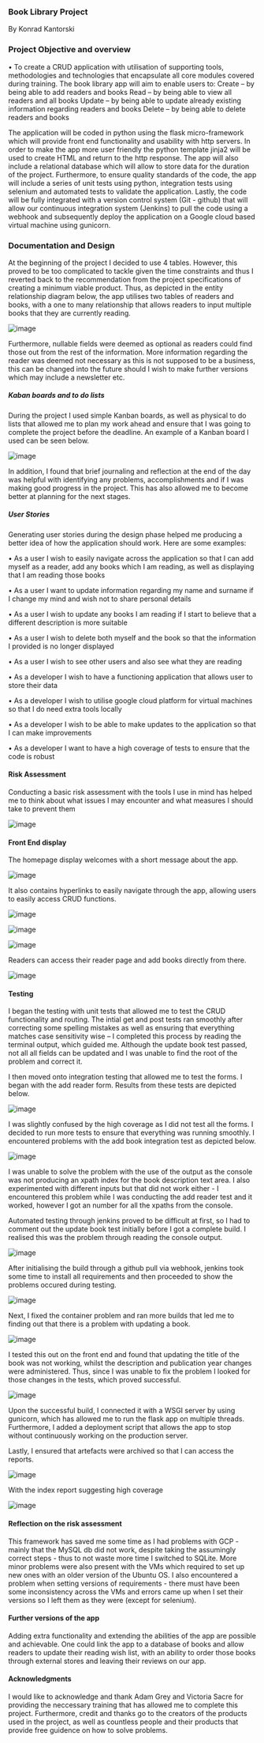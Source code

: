 ### Book Library Project
By Konrad Kantorski
### Project Objective and overview

•	To create a CRUD application with utilisation of supporting tools,
methodologies and technologies that encapsulate all core modules
covered during training.
The book library app will aim to enable users to:
Create – by being able to add readers and books
Read – by being able to view all readers and all books 
Update – by being able to update already existing information regarding readers and books
Delete – by being able to delete readers and books

The application will be coded in python using the flask micro-framework which will provide front end functionality and usability with http servers. In order to make the app more user friendly the python template jinja2 will be used to create HTML and return to the http response. The app will also include a relational database which will allow to store data for the duration of the project. Furthermore, to ensure quality standards of the code, the app will include a series of unit tests using python, integration tests using selenium and automated tests to validate the application. Lastly, the code will be fully integrated with a version control system (Git - github) that will allow our continuous integration system (Jenkins) to pull the code using a webhook and subsequently deploy the application on a Google cloud based virtual machine using gunicorn. 

### Documentation and Design

At the beginning of the project I decided to use 4 tables. However, this proved to be too complicated to tackle given the time constraints and thus I reverted back to the recommendation from the project specifications of creating a minimum viable product. Thus, as depicted in the entity relationship diagram below, the app utilises two tables of readers and books, with a one to many relationship that allows readers to input multiple books that they are currently reading. 

![image](https://user-images.githubusercontent.com/108797859/183068493-0cf72282-7c22-4d13-8159-8d7518b36008.png)

Furthermore, nullable fields were deemed as optional as readers could find those out from the rest of the information. More information regarding the reader was deemed not necessary as this is not supposed to be a business, this can be changed into the future should I wish to make further versions which may include a newsletter etc. 

##### Kaban boards and to do lists

During the project I used simple Kanban boards, as well as physical to do lists that allowed me to plan my work ahead and ensure that I was going to complete the project before the deadline. An example of a Kanban board I used can be seen below.

![image](https://user-images.githubusercontent.com/108797859/183068590-431b1dda-c526-4a4f-be0c-957509bc731b.png)

In addition, I found that brief journaling and reflection at the end of the day was helpful with identifying any problems, accomplishments and if I was making good progress in the project. This has also allowed me to become better at planning for the next stages. 

##### User Stories
Generating user stories during the design phase helped me producing a better idea of how the application should work. Here are some examples:

•	As a user I wish to easily navigate across the application so that I can add myself as a reader, add any books which I am reading, as well as displaying that I am reading those books

•	As a user I want to update information regarding my name and surname if I change my mind and wish not to share personal details

•	As a user I wish to update any books I am reading if I start to believe that a different description is more suitable

•	As a user I wish to delete both myself and the book so that the information I provided is no longer displayed

•	As a user I wish to see other users and also see what they are reading

•	As a developer I wish to have a functioning application that allows user to store their data 

•	As a developer I wish to utilise google cloud platform for virtual machines so that I do need extra tools locally 

•	As a developer I wish to be able to make updates to the application so that I can make improvements 

•	As a developer I want to have a high coverage of tests to ensure that the code is robust

#### Risk Assessment 
Conducting a basic risk assessment with the tools I use in mind has helped me to think about what issues I may encounter and what measures I should take to prevent them

![image](https://user-images.githubusercontent.com/108797859/183068716-2b4afaf2-5ac7-4d20-a814-17f6f22b4b87.png)

#### Front End display

The homepage display welcomes with a short message about the app.

![image](https://user-images.githubusercontent.com/108797859/183075566-31f07e79-9c8d-4008-aa7a-303e1594cea5.png)

It also contains hyperlinks to easily navigate through the app, allowing users to easily access CRUD functions.

![image](https://user-images.githubusercontent.com/108797859/183075795-8b83d1b0-6e2c-42a9-b32f-263944af485d.png)

![image](https://user-images.githubusercontent.com/108797859/183075901-684d4d9e-36c0-4bec-b4ee-f92d0107f201.png)

![image](https://user-images.githubusercontent.com/108797859/183076024-116a3eeb-79c1-4316-8ad7-29f5e20d7351.png)
 
 
Readers can access their reader page and add books directly from there.

![image](https://user-images.githubusercontent.com/108797859/183076336-f751b977-55c7-43a7-b9ab-055224c28eb0.png)



#### Testing 

I began the testing with unit tests that allowed me to test the CRUD functionality and routing. The intial get and post tests ran smoothly after correcting some spelling mistakes as well as ensuring that everything matches case sensitivity wise – I completed this process by reading the terminal output, which guided me. Although the update book test passed, not all all fields can be updated and I was unable to find the root of the problem and correct it. 

I then moved onto integration testing that allowed me to test the forms. I began with  the add reader form. Results from these tests are depicted below.

![image](https://user-images.githubusercontent.com/108797859/183068819-5c446bc5-77c7-4565-bcf8-a0317fd741de.png)

I was slightly confused by the high coverage as I did not test all the forms. I decided to run more tests to ensure that everything was running smoothly. I encountered problems with the add book integration test as depicted below.

![image](https://user-images.githubusercontent.com/108797859/183068917-a7a3a2b0-d170-4f96-963f-b594810be9c4.png)

I was unable to solve the problem with the use of the output as the console was not producing an xpath index for the book description text area. I also experimented with different inputs but that did not work either - I encountered this problem while I was conducting the add reader test and it worked, however I got an number for all the xpaths from the console. 

Automated testing through jenkins proved to be difficult at first, so I had to comment out the update book test initially before I got a complete build. I realised this was the problem through reading the console output.

![image](https://user-images.githubusercontent.com/108797859/183070262-f7968af8-bc4b-4b1a-aa59-c2de2a2c828a.png)

After initialising the build through a github pull via webhook, jenkins took some time to install all requirements and then proceeded to show the problems occured during testing.

![image](https://user-images.githubusercontent.com/108797859/183070607-254c1dea-6006-453a-9378-978e9862d1f1.png)

Next, I fixed the container problem and ran more builds that led me to finding out that there is a problem with updating a book.

![image](https://user-images.githubusercontent.com/108797859/183071041-e6f5beac-3294-49c8-86c6-efa0a53d3684.png)

I tested this out on the front end and found that updating the title of the book was not working, whilst the description and publication year changes were administered. Thus, since I was unable to fix the problem I looked for those changes in the tests, which proved successful.

![image](https://user-images.githubusercontent.com/108797859/183071358-07fe75d5-ddca-4282-a95c-ff28b959d990.png)

Upon the successful build, I connected it with a WSGI server by using gunicorn, which has allowed me to run the flask app on multiple threads. Furthermore, I added a deployment script that allows the app to stop without continuously working on the production server. 

Lastly, I ensured that artefacts were archived so that I can access the reports.

![image](https://user-images.githubusercontent.com/108797859/183075090-111a7913-45b9-4406-9834-86a1e7dab9ce.png)

With the index report suggesting high coverage

![image](https://user-images.githubusercontent.com/108797859/183075214-9e0ddfff-cd16-4e55-919f-5e1e8878e176.png)

#### Reflection on the risk assessment

This framework has saved me some time as I had problems with GCP - mainly that the MySQL db did not work, despite taking the assumingly correct steps - thus to not waste more time I switched to SQLite. More minor problems were also present with the VMs which required to set up new ones with an older version of the Ubuntu OS. I also encountered a problem when setting versions of requirements - there must have been some inconsistency across the VMs and errors came up when I set their versions so I left them as they were (except for selenium).

#### Further versions of the app

Adding extra functionality and extending the abilities of the app are possible and achievable. One could link the app to a database of books and allow readers to update their reading wish list, with an ability to order those books through external stores and leaving their reviews on our app. 

#### Acknowledgments 

I would like to acknowledge and thank Adam Grey and Victoria Sacre for providing the neccessary training that has allowed me to complete this project.
Furthermore, credit and thanks go to the creators of the products used in the project, as well as countless people and their products that provide free guidence on how to solve problems.


